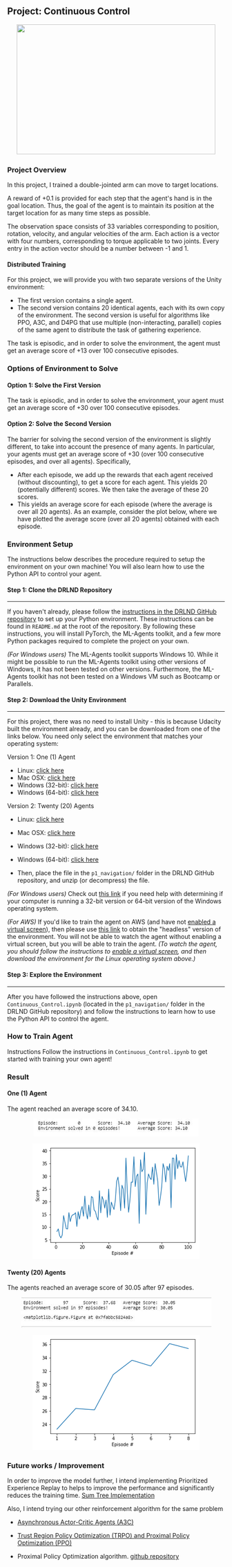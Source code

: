 ## Project: Continuous Control

<p align="center">
  <img width="460" height="300" src="https://video.udacity-data.com/topher/2018/June/5b1ea778_reacher/reacher.gif">
</p>

### Project Overview
In this project, I trained a double-jointed arm can move to target locations. 

A reward of +0.1 is provided for each step that the agent's hand is in the goal location. Thus, the goal of the agent is to maintain its position at the target location for as many time steps as possible.


The observation space consists of 33 variables corresponding to position, rotation, velocity, and angular velocities of the arm. Each action is a vector with four numbers, corresponding to torque applicable to two joints. Every entry in the action vector should be a number between -1 and 1.

#### Distributed Training
For this project, we will provide you with two separate versions of the Unity environment:

- The first version contains a single agent.
- The second version contains 20 identical agents, each with its own copy of the environment.
The second version is useful for algorithms like PPO, A3C, and D4PG that use multiple (non-interacting, parallel) copies of the same agent to distribute the task of gathering experience.

The task is episodic, and in order to solve the environment, the agent must get an average score of +13 over 100 consecutive episodes.

### Options of Environment to Solve
#### Option 1: Solve the First Version
The task is episodic, and in order to solve the environment, your agent must get an average score of +30 over 100 consecutive episodes.

#### Option 2: Solve the Second Version
The barrier for solving the second version of the environment is slightly different, to take into account the presence of many agents. In particular, your agents must get an average score of +30 (over 100 consecutive episodes, and over all agents). Specifically,

- After each episode, we add up the rewards that each agent received (without discounting), to get a score for each agent. This yields 20 (potentially different) scores. We then take the average of these 20 scores.
- This yields an average score for each episode (where the average is over all 20 agents).
As an example, consider the plot below, where we have plotted the average score (over all 20 agents) obtained with each episode.

### Environment Setup

The instructions below describes the procedure required to setup the environment on your own machine! You will also learn how to use the Python API to control your agent.

#### Step 1: Clone the DRLND Repository
---
If you haven't already, please follow the [instructions in the DRLND GitHub repository](https://github.com/udacity/deep-reinforcement-learning#dependencies) to set up your Python environment. These instructions can be found in `README.md` at the root of the repository. By following these instructions, you will install PyTorch, the ML-Agents toolkit, and a few more Python packages required to complete the project on your own.

*(For Windows users)* The ML-Agents toolkit supports Windows 10. While it might be possible to run the ML-Agents toolkit using other versions of Windows, it has not been tested on other versions. Furthermore, the ML-Agents toolkit has not been tested on a Windows VM such as Bootcamp or Parallels.

#### Step 2: Download the Unity Environment
---
For this project, there was no need to install Unity - this is because Udacity built the environment already, and you can be downloaded from one of the links below. You need only select the environment that matches your operating system:

Version 1: One (1) Agent
- Linux: [click here](https://s3-us-west-1.amazonaws.com/udacity-drlnd/P2/Reacher/one_agent/Reacher_Linux.zip)
- Mac OSX: [click here](https://s3-us-west-1.amazonaws.com/udacity-drlnd/P2/Reacher/one_agent/Reacher.app.zip)
- Windows (32-bit): [click here](https://s3-us-west-1.amazonaws.com/udacity-drlnd/P2/Reacher/one_agent/Reacher_Windows_x86.zip)
- Windows (64-bit): [click here](https://s3-us-west-1.amazonaws.com/udacity-drlnd/P2/Reacher/Reacher_Windows_x86_64.zip)

Version 2: Twenty (20) Agents
- Linux: [click here](https://s3-us-west-1.amazonaws.com/udacity-drlnd/P2/Reacher/Reacher_Linux.zip)
- Mac OSX: [click here](https://s3-us-west-1.amazonaws.com/udacity-drlnd/P2/Reacher/Reacher.app.zip)
- Windows (32-bit): [click here](https://s3-us-west-1.amazonaws.com/udacity-drlnd/P2/Reacher/Reacher_Windows_x86.zip)
- Windows (64-bit): [click here](https://s3-us-west-1.amazonaws.com/udacity-drlnd/P2/Reacher/Reacher_Windows_x86_64.zip)

- Then, place the file in the `p1_navigation/` folder in the DRLND GitHub repository, and unzip (or decompress) the file.

*(For Windows users)* Check out [this link](https://support.microsoft.com/en-us/help/827218/how-to-determine-whether-a-computer-is-running-a-32-bit-version-or-64) if you need help with determining if your computer is running a 32-bit version or 64-bit version of the Windows operating system.

*(For AWS)* If you'd like to train the agent on AWS (and have not [enabled a virtual screen](https://github.com/Unity-Technologies/ml-agents/blob/master/docs/Training-on-Amazon-Web-Service.md)), then please use [this link](https://s3-us-west-1.amazonaws.com/udacity-drlnd/P1/Banana/Banana_Linux_NoVis.zip) to obtain the "headless" version of the environment. You will not be able to watch the agent without enabling a virtual screen, but you will be able to train the agent. *(To watch the agent, you should follow the instructions to [enable a virtual screen](https://github.com/Unity-Technologies/ml-agents/blob/master/docs/Training-on-Amazon-Web-Service.md), and then download the environment for the Linux operating system above.)*

#### Step 3: Explore the Environment
---
After you have followed the instructions above, open `Continuous_Control.ipynb` (located in the `p1_navigation/` folder in the DRLND GitHub repository) and follow the instructions to learn how to use the Python API to control the agent.

### How to Train Agent
Instructions
Follow the instructions in `Continuous_Control.ipynb` to get started with training your own agent!

### Result

#### One (1) Agent
The agent reached an average score of 34.10.

<p align="center">
  <img width="382" height="41" src="https://raw.githubusercontent.com/kennydukor/DEEP-REINFORCEMENT-LEARNING-NANODEGREE/master/Continous%20Control/img/single_agent.JPG">
</p>

<p align="center">
  <img width="386" height="266" src="https://raw.githubusercontent.com/kennydukor/DEEP-REINFORCEMENT-LEARNING-NANODEGREE/master/Continous%20Control/img/single_plot.png">
</p>

#### Twenty (20) Agents
The agents reached an average score of 30.05 after 97 episodes.

<p align="center">
  <img width="441" height="70" src="https://raw.githubusercontent.com/kennydukor/DEEP-REINFORCEMENT-LEARNING-NANODEGREE/master/Continous%20Control/img/multi_agent.JPG">
</p>

<p align="center">
  <img width="386" height="266" src="https://raw.githubusercontent.com/kennydukor/DEEP-REINFORCEMENT-LEARNING-NANODEGREE/master/Continous%20Control/img/multi_plot.png">
</p>


### Future works / Improvement

In order to improve the model further, I intend implementing Prioritized Experience Replay to helps to improve the performance and significantly reduces the training time. [Sum Tree Implementation](https://github.com/rlcode/per)

Also, I intend trying our other reinforcement algorithm for the same problem

- [Asynchronous Actor-Critic Agents (A3C)](https://medium.com/emergent-future/simple-reinforcement-learning-with-tensorflow-part-8-asynchronous-actor-critic-agents-a3c-c88f72a5e9f2)
- [Trust Region Policy Optimization (TRPO) and Proximal Policy Optimization (PPO)](https://medium.com/@sanketgujar95/trust-region-policy-optimization-trpo-and-proximal-policy-optimization-ppo-e6e7075f39ed)

- Proximal Policy Optimization algorithm. [github repository](https://github.com/Cozmo25/drlnd-continuous-control/tree/master/PPO)
